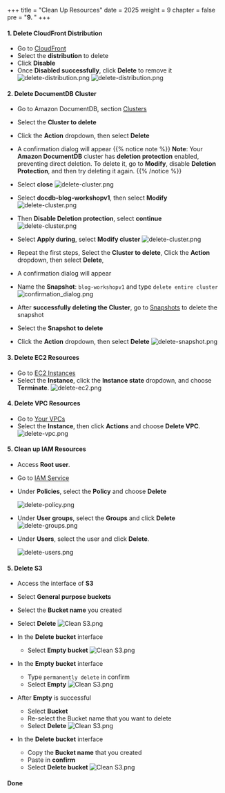 +++
title = "Clean Up Resources"
date = 2025
weight = 9
chapter = false
pre = "<b>9. </b>"
+++


#### 1. Delete CloudFront Distribution

- Go to [CloudFront](https://us-east-1.console.aws.amazon.com/cloudfront/v4/home#/distributions)
- Select the **distribution** to delete
- Click **Disable**
- Once **Disabled successfully**, click **Delete** to remove it
  ![delete-distribution.png](/images/9-clean-up/9.1.png)
  ![delete-distribution.png](/images/9-clean-up/9.2.png)


#### 2. Delete DocumentDB Cluster

- Go to Amazon DocumentDB, section
  [Clusters](https://ap-southeast-1.console.aws.amazon.com/docdb/home?region=ap-southeast-1#clusters)
- Select the **Cluster to delete**
- Click the **Action** dropdown, then select **Delete**
- A confirmation dialog will appear
{{% notice note %}}
**Note**: Your **Amazon DocumentDB** cluster has **deletion protection** enabled, preventing direct deletion. To delete it, go to **Modify**, disable **Deletion Protection**, and then try deleting it again.
{{% /notice %}}
- Select **close**
![delete-cluster.png](/images/9-clean-up/9.3.1.png)
- Select **docdb-blog-workshopv1**, then select **Modify**
![delete-cluster.png](/images/9-clean-up/9.3.2.png)
- Then **Disable Deletion protection**, select **continue**   
![delete-cluster.png](/images/9-clean-up/9.3.3.png)
- Select **Apply during**, select **Modify cluster**
![delete-cluster.png](/images/9-clean-up/9.3.4.png)

- Repeat the first steps, Select the **Cluster to delete**, Click the **Action** dropdown, then select **Delete**, 

- A confirmation dialog will appear
- Name the **Snapshot**: `blog-workshopv1` and type `delete entire cluster`
![confirmation_dialog.png](/images/9-clean-up/9.3.5.png)

- After **successfully deleting the Cluster**, go to
  [Snapshots](https://ap-southeast-1.console.aws.amazon.com/docdb/home?region=ap-southeast-1#snapshots) to delete the
  snapshot
- Select the **Snapshot to delete**
- Click the **Action** dropdown, then select **Delete**
  ![delete-snapshot.png](/images/9-clean-up/9.5.png)



#### 3. Delete EC2 Resources

- Go to [EC2 Instances](https://ap-southeast-1.console.aws.amazon.com/ec2/home?region=ap-southeast-1#Instances:)
- Select the **Instance**, click the **Instance state** dropdown, and choose **Terminate**.
  ![delete-ec2.png](/images/9-clean-up/9.6.png)

#### 4. Delete VPC Resources

- Go to [Your VPCs](https://ap-southeast-1.console.aws.amazon.com/vpcconsole/home?region=ap-southeast-1#vpcs:)
- Select the **Instance**, then click **Actions** and choose **Delete VPC**.
  ![delete-vpc.png](/images/9-clean-up/9.7.png)


#### 5. Clean up IAM Resources

- Access **Root user**.
- Go to [IAM Service](https://us-east-1.console.aws.amazon.com/iam/home?region=ap-southeast-1#/home)
- Under **Policies**, select the **Policy** and choose **Delete**

  ![delete-policy.png](/images/9-clean-up/9.8.png)

- Under **User groups**, select the **Groups** and click **Delete**
  ![delete-groups.png](/images/9-clean-up/9.9.png)

- Under **Users**, select the user and click **Delete**.

  ![delete-users.png](/images/9-clean-up/9.9.1.png)

#### 5. Delete S3
- Access the interface of **S3**
- Select **General purpose buckets**
- Select the **Bucket name** you created
- Select **Delete**
![Clean S3.png](/images/9-clean-up/9.9.2.png)

- In the **Delete bucket** interface
    - Select **Empty bucket**
    ![Clean S3.png](/images/9-clean-up/9.9.3.png)


- In the **Empty bucket** interface
    - Type `permanently delete` in confirm
    - Select **Empty**
    ![Clean S3.png](/images/9-clean-up/9.9.4.png)

- After **Empty** is successful
    - Select **Bucket**
    - Re-select the Bucket name that you want to delete
    - Select **Delete**
    ![Clean S3.png](/images/9-clean-up/9.9.5.png)

- In the **Delete bucket** interface
    - Copy the **Bucket name** that you created
    - Paste in **confirm**
    - Select **Delete bucket**
    ![Clean S3.png](/images/9-clean-up/9.9.6.png)


#### Done    



